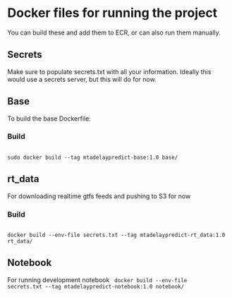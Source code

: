 # Docker files for running the project

You can build these and add them to ECR, or can also run them manually.

## Secrets

Make sure to populate secrets.txt with all your information.  Ideally this would use a secrets server, but this will do for now.

## Base
To build the base Dockerfile:

### Build
<code>
sudo docker build --tag mtadelaypredict-base:1.0 base/
</code>

## rt_data

For downloading realtime gtfs feeds and pushing to S3 for now

### Build
<code>
docker build --env-file secrets.txt --tag mtadelaypredict-rt_data:1.0 rt_data/
</code>

## Notebook
For running development notebook
<code>
docker build --env-file secrets.txt --tag mtadelaypredict-notebook:1.0 notebook/
</code>
